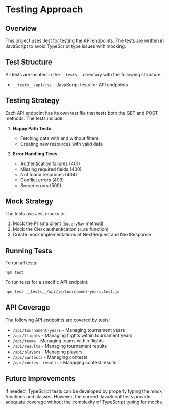 # Testing Approach

## Overview

This project uses Jest for testing the API endpoints. The tests are written in JavaScript to avoid TypeScript type issues with mocking.

## Test Structure

All tests are located in the `__tests__` directory with the following structure:

- `__tests__/api/js/` - JavaScript tests for API endpoints

## Testing Strategy

Each API endpoint has its own test file that tests both the GET and POST methods. The tests include:

1. **Happy Path Tests**:
   - Fetching data with and without filters
   - Creating new resources with valid data

2. **Error Handling Tests**:
   - Authentication failures (401)
   - Missing required fields (400)
   - Not found resources (404)
   - Conflict errors (409)
   - Server errors (500)

## Mock Strategy

The tests use Jest mocks to:

1. Mock the Prisma client (`$queryRaw` method)
2. Mock the Clerk authentication (`auth` function)
3. Create mock implementations of NextRequest and NextResponse

## Running Tests

To run all tests:

```bash
npm test
```

To run tests for a specific API endpoint:

```bash
npm test __tests__/api/js/tournament-years.test.js
```

## API Coverage

The following API endpoints are covered by tests:

- `/api/tournament-years` - Managing tournament years
- `/api/flights` - Managing flights within tournament years
- `/api/teams` - Managing teams within flights
- `/api/results` - Managing tournament results
- `/api/players` - Managing players
- `/api/contests` - Managing contests
- `/api/contest-results` - Managing contest results

## Future Improvements

If needed, TypeScript tests can be developed by properly typing the mock functions and classes. However, the current JavaScript tests provide adequate coverage without the complexity of TypeScript typing for mocks. 